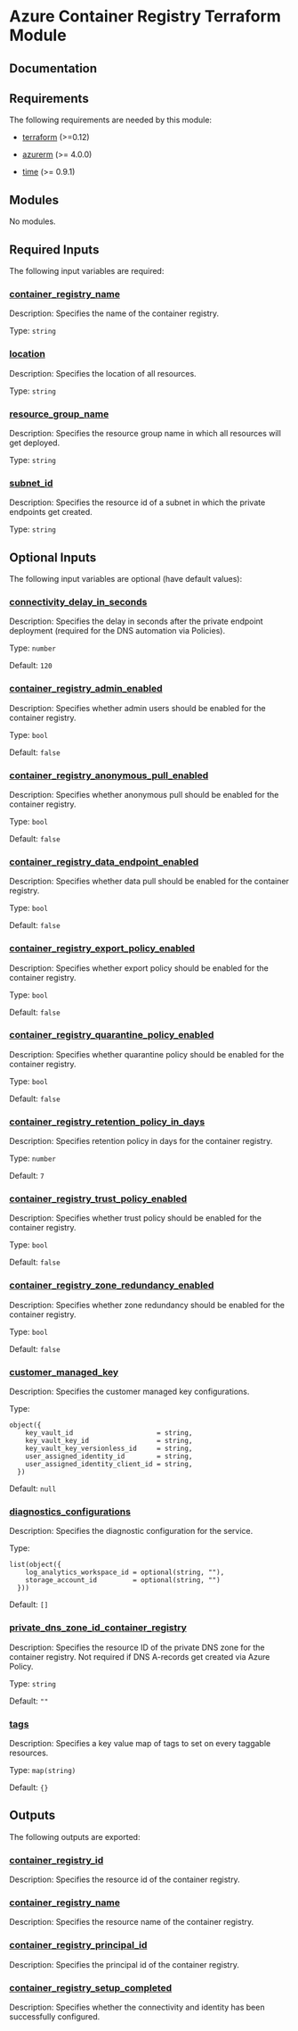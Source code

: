 <!-- BEGIN_TF_DOCS -->
# Azure Container Registry Terraform Module

## Documentation
<!-- markdownlint-disable MD033 -->

## Requirements

The following requirements are needed by this module:

- <a name="requirement_terraform"></a> [terraform](#requirement\_terraform) (>=0.12)

- <a name="requirement_azurerm"></a> [azurerm](#requirement\_azurerm) (>= 4.0.0)

- <a name="requirement_time"></a> [time](#requirement\_time) (>= 0.9.1)

## Modules

No modules.

<!-- markdownlint-disable MD013 -->
<!-- markdownlint-disable MD034 -->
## Required Inputs

The following input variables are required:

### <a name="input_container_registry_name"></a> [container\_registry\_name](#input\_container\_registry\_name)

Description: Specifies the name of the container registry.

Type: `string`

### <a name="input_location"></a> [location](#input\_location)

Description: Specifies the location of all resources.

Type: `string`

### <a name="input_resource_group_name"></a> [resource\_group\_name](#input\_resource\_group\_name)

Description: Specifies the resource group name in which all resources will get deployed.

Type: `string`

### <a name="input_subnet_id"></a> [subnet\_id](#input\_subnet\_id)

Description: Specifies the resource id of a subnet in which the private endpoints get created.

Type: `string`

## Optional Inputs

The following input variables are optional (have default values):

### <a name="input_connectivity_delay_in_seconds"></a> [connectivity\_delay\_in\_seconds](#input\_connectivity\_delay\_in\_seconds)

Description: Specifies the delay in seconds after the private endpoint deployment (required for the DNS automation via Policies).

Type: `number`

Default: `120`

### <a name="input_container_registry_admin_enabled"></a> [container\_registry\_admin\_enabled](#input\_container\_registry\_admin\_enabled)

Description: Specifies whether admin users should be enabled for the container registry.

Type: `bool`

Default: `false`

### <a name="input_container_registry_anonymous_pull_enabled"></a> [container\_registry\_anonymous\_pull\_enabled](#input\_container\_registry\_anonymous\_pull\_enabled)

Description: Specifies whether anonymous pull should be enabled for the container registry.

Type: `bool`

Default: `false`

### <a name="input_container_registry_data_endpoint_enabled"></a> [container\_registry\_data\_endpoint\_enabled](#input\_container\_registry\_data\_endpoint\_enabled)

Description: Specifies whether data pull should be enabled for the container registry.

Type: `bool`

Default: `false`

### <a name="input_container_registry_export_policy_enabled"></a> [container\_registry\_export\_policy\_enabled](#input\_container\_registry\_export\_policy\_enabled)

Description: Specifies whether export policy should be enabled for the container registry.

Type: `bool`

Default: `false`

### <a name="input_container_registry_quarantine_policy_enabled"></a> [container\_registry\_quarantine\_policy\_enabled](#input\_container\_registry\_quarantine\_policy\_enabled)

Description: Specifies whether quarantine policy should be enabled for the container registry.

Type: `bool`

Default: `false`

### <a name="input_container_registry_retention_policy_in_days"></a> [container\_registry\_retention\_policy\_in\_days](#input\_container\_registry\_retention\_policy\_in\_days)

Description: Specifies retention policy in days for the container registry.

Type: `number`

Default: `7`

### <a name="input_container_registry_trust_policy_enabled"></a> [container\_registry\_trust\_policy\_enabled](#input\_container\_registry\_trust\_policy\_enabled)

Description: Specifies whether trust policy should be enabled for the container registry.

Type: `bool`

Default: `false`

### <a name="input_container_registry_zone_redundancy_enabled"></a> [container\_registry\_zone\_redundancy\_enabled](#input\_container\_registry\_zone\_redundancy\_enabled)

Description: Specifies whether zone redundancy should be enabled for the container registry.

Type: `bool`

Default: `false`

### <a name="input_customer_managed_key"></a> [customer\_managed\_key](#input\_customer\_managed\_key)

Description: Specifies the customer managed key configurations.

Type:

```hcl
object({
    key_vault_id                     = string,
    key_vault_key_id                 = string,
    key_vault_key_versionless_id     = string,
    user_assigned_identity_id        = string,
    user_assigned_identity_client_id = string,
  })
```

Default: `null`

### <a name="input_diagnostics_configurations"></a> [diagnostics\_configurations](#input\_diagnostics\_configurations)

Description: Specifies the diagnostic configuration for the service.

Type:

```hcl
list(object({
    log_analytics_workspace_id = optional(string, ""),
    storage_account_id         = optional(string, "")
  }))
```

Default: `[]`

### <a name="input_private_dns_zone_id_container_registry"></a> [private\_dns\_zone\_id\_container\_registry](#input\_private\_dns\_zone\_id\_container\_registry)

Description: Specifies the resource ID of the private DNS zone for the container registry. Not required if DNS A-records get created via Azure Policy.

Type: `string`

Default: `""`

### <a name="input_tags"></a> [tags](#input\_tags)

Description: Specifies a key value map of tags to set on every taggable resources.

Type: `map(string)`

Default: `{}`

## Outputs

The following outputs are exported:

### <a name="output_container_registry_id"></a> [container\_registry\_id](#output\_container\_registry\_id)

Description: Specifies the resource id of the container registry.

### <a name="output_container_registry_name"></a> [container\_registry\_name](#output\_container\_registry\_name)

Description: Specifies the resource name of the container registry.

### <a name="output_container_registry_principal_id"></a> [container\_registry\_principal\_id](#output\_container\_registry\_principal\_id)

Description: Specifies the principal id of the container registry.

### <a name="output_container_registry_setup_completed"></a> [container\_registry\_setup\_completed](#output\_container\_registry\_setup\_completed)

Description: Specifies whether the connectivity and identity has been successfully configured.

<!-- markdownlint-enable -->

<!-- END_TF_DOCS -->